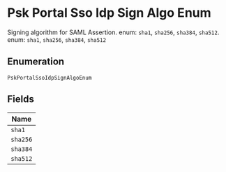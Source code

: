 
# Psk Portal Sso Idp Sign Algo Enum

Signing algorithm for SAML Assertion. enum: `sha1`, `sha256`, `sha384`, `sha512`. enum: `sha1`, `sha256`, `sha384`, `sha512`

## Enumeration

`PskPortalSsoIdpSignAlgoEnum`

## Fields

| Name |
|  --- |
| `sha1` |
| `sha256` |
| `sha384` |
| `sha512` |

